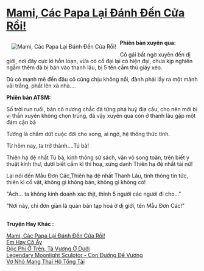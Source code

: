 <a href="https://utruyen.com/truyen/mami-cac-papa-lai-danh-den-cua-roi/18978/" title="Mami, Các Papa Lại Đánh Đến Cửa Rồi!"><h1>Mami, Các Papa Lại Đánh Đến Cửa Rồi!</h1></a><div style="display:table"><img align="right" style="float: left; padding: 10px;" src="https://utruyen.com/images/story/200x260/mami-cac-papa-lai-danh-den-cua-roi.jpg" alt="Mami, Các Papa Lại Đánh Đến Cửa Rồi!"><b>Phiên bản xuyên qua:</b><p></p>Cô gái bất ngờ xuyên đến dị giới, nơi đây cực kì hỗn loạn, vừa có cổ đại lại có hiện đại, chưa kịp nghiền ngẫm thêm đã bị bán vào thanh lâu, bị 5 tên cầm thú giày xéo.<p></p>Dù có mạnh mẽ đến đâu cô cũng chịu không nổi, đành phải lấy ra một mảnh vải trắng, phất lên xà nhà....<p></p><b>Phiên bản ATSM:</b><p></p>Số trời run ruổi, bản cô nương chắc đã từng phá huỷ địa cầu, cho nên mới bị vị thần xuyên không chọn trúng, đã vậy xuyên qua còn ở thanh lâu gặp một đám cặn bã<p></p>Tưởng là chấm dứt cuộc đời cho xong, ai ngờ, hệ thống thức tỉnh.<p></p>Từ hôm nay, ta trở thành....Tú bà!<p></p>Thiên hạ đệ nhất Tú bà, kinh thông sử sách, văn võ song toàn, trên biết y thuật kinh thư, dưới biết cầm kì thi hoạ, xứng danh Thiên hạ đệ nhất tài nữ!<p></p>Lại nói đến Mẫu Đơn Các,Thiên hạ đệ nhất Thanh Lâu, tinh thông tin tức, thiên kì cổ vật, không gì không bán, không gì không có!<p></p>"Ách... ta không kinh doanh xác thịt, thỉnh 5 người các ngươi đi cho..."<p></p>"Nơi này, chỉ đơn giản là quán bán tạp hoá ở dị giới, tên Mẫu Đơn Các!"</div><p><br><b>Truyện Hay Khác :</b></p><a href="https://utruyen.com/truyen/mami-cac-papa-lai-danh-den-cua-roi/18978/" alt="Mami, Các Papa Lại Đánh Đến Cửa Rồi!">Mami, Các Papa Lại Đánh Đến Cửa Rồi!</a><br/><a href="https://utruyen.com/truyen/em-hay-co-ay/18908/" alt="Em Hay Cô Ấy">Em Hay Cô Ấy</a><br/><a href="https://github.com/quanluxury/ngontinhhot/tree/master/truyenhay/15642" alt="Độc Phi Ở Trên, Tà Vương Ở Dưới">Độc Phi Ở Trên, Tà Vương Ở Dưới</a><br/><a href="https://github.com/quanluxury/ngontinhhot/tree/master/truyenhay/17034" alt="Legendary Moonlight Sculptor - Con Đường Đế Vương">Legendary Moonlight Sculptor - Con Đường Đế Vương</a><br/><a href="https://images.google.com.sg/url?q=https%3A%2F%2Futruyen.com%2Ftruyen%2Fvo-nho-mang-thai-ho-tong-tai%2F19167%2F" alt="Vợ Nhỏ Mang Thai Hộ Tổng Tài">Vợ Nhỏ Mang Thai Hộ Tổng Tài</a><br/>